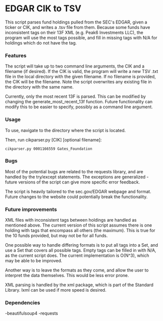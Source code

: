 # EDGAR CIK to TSV

This script parses fund holdings pulled from the SEC's EDGAR, given a ticker or CIK, and writes a .tsv file from them.
Because some funds have inconsistent tags on their 13F XML (e.g. Peak6 Investments LLC), the program will use the most
tags possible, and fill in missing tags with N/A for holdings which do not have the tag.

### Features

The script will take up to two command line arguments, the CIK and a filename (if desired). If the CIK is valid,
the program will write a new TSV .txt file in the local directory with the given filename. If no filename is provided,
the CIK will be the filename. Note the script overwrites any existing file in the directory with the same name.

Currently, only the most recent 13F is parsed. This can be modified by changing the generate_most_recent_13f function.
Future functionality can modify this to be easier to specify, possibly as a command line argument.

### Usage

To use, navigate to the directory where the script is located.

Then, run cikparser.py [CIK] [optional filename]:

```
cikparser.py 0001166559 Gates_Foundation
```

### Bugs

Most of the potential bugs are related to the requests library, and are handled by the try/except statements. The
exceptions are generalized - future versions of the script can give more specific error feedback.

The script is heavily tailored to the sec.gov/EDGAR webpage and format. Future changes to the website could potentially
break the functionality.

### Future improvements

XML files with inconsistent tags between holdings are handled as mentioned above. The current version of this script
assumes there is one holding with tags that encompass all others (the maximum). This is true for the 10 funds provided,
but may not be for all funds.

One possible way to handle differing formats is to put all tags into a Set, and use a Set that covers all possible tags.
Empty tags can be filled in with N/A, as the current script does. The current implementation is O(N^3), which may be able to
be improved.

Another way is to leave the formats as they come, and allow the user to interpret the data themselves. This would be less
error prone.

XML parsing is handled by the xml package, which is part of the Standard Library. lxml can be used if more speed is desired.

### Dependencies

-beautifulsoup4
-requests
